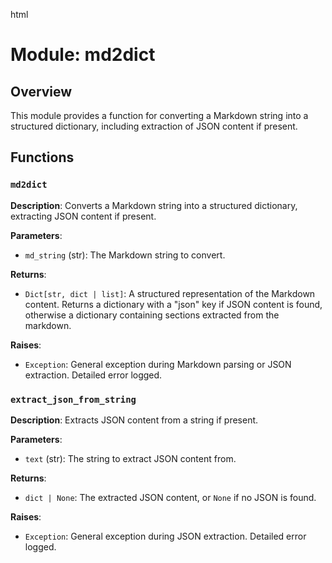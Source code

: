 html
<h1>Module: md2dict</h1>

<h2>Overview</h2>
<p>This module provides a function for converting a Markdown string into a structured dictionary, including extraction of JSON content if present.</p>

<h2>Functions</h2>

<h3><code>md2dict</code></h3>

<p><strong>Description</strong>: Converts a Markdown string into a structured dictionary, extracting JSON content if present.</p>

<p><strong>Parameters</strong>:</p>
<ul>
  <li><code>md_string</code> (str): The Markdown string to convert.</li>
</ul>

<p><strong>Returns</strong>:</p>
<ul>
  <li><code>Dict[str, dict | list]</code>: A structured representation of the Markdown content. Returns a dictionary with a "json" key if JSON content is found, otherwise a dictionary containing sections extracted from the markdown.</li>
</ul>

<p><strong>Raises</strong>:</p>
<ul>
  <li><code>Exception</code>: General exception during Markdown parsing or JSON extraction. Detailed error logged.</li>
</ul>

<h3><code>extract_json_from_string</code></h3>

<p><strong>Description</strong>: Extracts JSON content from a string if present.</p>

<p><strong>Parameters</strong>:</p>
<ul>
  <li><code>text</code> (str): The string to extract JSON content from.</li>
</ul>

<p><strong>Returns</strong>:</p>
<ul>
  <li><code>dict | None</code>: The extracted JSON content, or <code>None</code> if no JSON is found.</li>
</ul>

<p><strong>Raises</strong>:</p>
<ul>
  <li><code>Exception</code>: General exception during JSON extraction. Detailed error logged.</li>
</ul>
